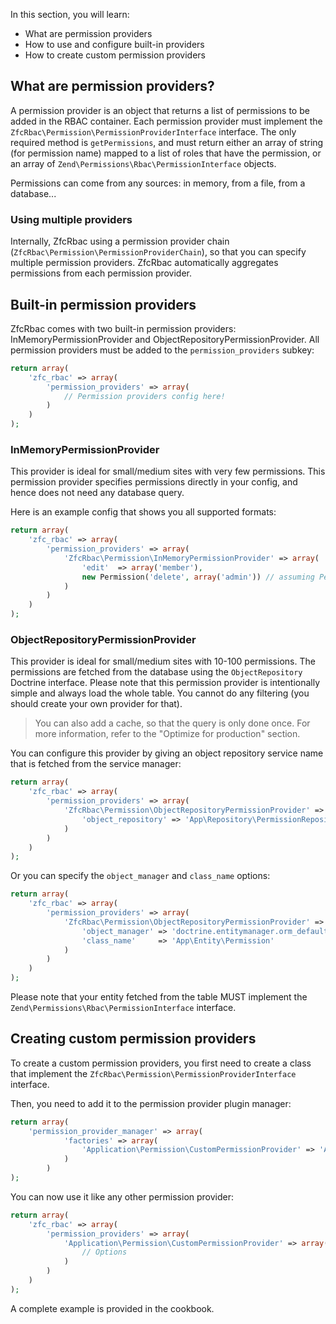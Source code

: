 In this section, you will learn:

* What are permission providers
* How to use and configure built-in providers
* How to create custom permission providers

## What are permission providers?

A permission provider is an object that returns a list of permissions to be added in the RBAC container. Each permission provider must implement the `ZfcRbac\Permission\PermissionProviderInterface` interface. The only required method is `getPermissions`, and must return either an array of string (for permission name) mapped to a list of roles that have the permission, or an array of `Zend\Permissions\Rbac\PermissionInterface` objects.

Permissions can come from any sources: in memory, from a file, from a database...

### Using multiple providers

Internally, ZfcRbac using a permission provider chain (`ZfcRbac\Permission\PermissionProviderChain`), so that you can specify multiple permission providers. ZfcRbac automatically aggregates permissions from each permission provider.

## Built-in permission providers

ZfcRbac comes with two built-in permission providers: InMemoryPermissionProvider and ObjectRepositoryPermissionProvider. All permission providers must be added to the `permission_providers` subkey:

```php
return array(
    'zfc_rbac' => array(
        'permission_providers' => array(
            // Permission providers config here!
        )
    )
);
```

### InMemoryPermissionProvider

This provider is ideal for small/medium sites with very few permissions. This permission provider specifies permissions directly in your config, and hence does not need any database query.

Here is an example config that shows you all supported formats:

```php
return array(
    'zfc_rbac' => array(
        'permission_providers' => array(
            'ZfcRbac\Permission\InMemoryPermissionProvider' => array(
                'edit'  => array('member'),
                new Permission('delete', array('admin')) // assuming Permission implements PermissionInterface
            )
        )
    )
);
```

### ObjectRepositoryPermissionProvider

This provider is ideal for small/medium sites with 10-100 permissions. The permissions are fetched from the database using the `ObjectRepository` Doctrine interface. Please note that this permission provider is intentionally simple and always load the whole table. You cannot do any filtering (you should create your own provider for that).

> You can also add a cache, so that the query is only done once. For more information, refer to the "Optimize for production" section.

You can configure this provider by giving an object repository service name that is fetched from the service manager:

```php
return array(
    'zfc_rbac' => array(
        'permission_providers' => array(
            'ZfcRbac\Permission\ObjectRepositoryPermissionProvider' => array(
                'object_repository' => 'App\Repository\PermissionRepository'
            )
        )
    )
);
```

Or you can specify the `object_manager` and `class_name` options:

```php
return array(
    'zfc_rbac' => array(
        'permission_providers' => array(
            'ZfcRbac\Permission\ObjectRepositoryPermissionProvider' => array(
                'object_manager' => 'doctrine.entitymanager.orm_default',
                'class_name'     => 'App\Entity\Permission'
            )
        )
    )
);
```

Please note that your entity fetched from the table MUST implement the `Zend\Permissions\Rbac\PermissionInterface` interface.


## Creating custom permission providers

To create a custom permission providers, you first need to create a class that implement the `ZfcRbac\Permission\PermissionProviderInterface` interface.

Then, you need to add it to the permission provider plugin manager:

```php
return array(
    'permission_provider_manager' => array(
            'factories' => array(
                'Application\Permission\CustomPermissionProvider' => 'Application\Factory\CustomPermissionProviderFactory'
            )
        )
);
```

You can now use it like any other permission provider:

```php
return array(
    'zfc_rbac' => array(
        'permission_providers' => array(
            'Application\Permission\CustomPermissionProvider' => array(
                // Options
            )
        )
    )
);
```

A complete example is provided in the cookbook.
